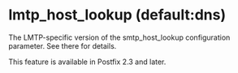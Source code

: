 # lmtp_host_lookup (default:dns) 

 The LMTP-specific version of the smtp_host_lookup configuration
parameter.  See there for details. 

 This feature is available in Postfix 2.3 and later. 


